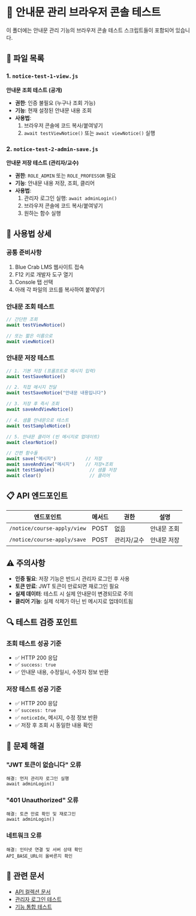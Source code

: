 # 📢 안내문 관리 브라우저 콘솔 테스트

이 폴더에는 안내문 관리 기능의 브라우저 콘솔 테스트 스크립트들이 포함되어 있습니다.

## 📁 파일 목록

### 1. `notice-test-1-view.js`
**안내문 조회 테스트 (공개)**

- **권한**: 인증 불필요 (누구나 조회 가능)
- **기능**: 현재 설정된 안내문 내용 조회
- **사용법**:
  1. 브라우저 콘솔에 코드 복사/붙여넣기
  2. `await testViewNotice()` 또는 `await viewNotice()` 실행

### 2. `notice-test-2-admin-save.js`
**안내문 저장 테스트 (관리자/교수)**

- **권한**: `ROLE_ADMIN` 또는 `ROLE_PROFESSOR` 필요
- **기능**: 안내문 내용 저장, 조회, 클리어
- **사용법**:
  1. 관리자 로그인 실행: `await adminLogin()`
  2. 브라우저 콘솔에 코드 복사/붙여넣기
  3. 원하는 함수 실행

## 🚀 사용법 상세

### 공통 준비사항
1. Blue Crab LMS 웹사이트 접속
2. F12 키로 개발자 도구 열기
3. Console 탭 선택
4. 아래 각 파일의 코드를 복사하여 붙여넣기

### 안내문 조회 테스트
```javascript
// 간단한 조회
await testViewNotice()

// 또는 짧은 이름으로
await viewNotice()
```

### 안내문 저장 테스트
```javascript
// 1. 기본 저장 (프롬프트로 메시지 입력)
await testSaveNotice()

// 2. 직접 메시지 전달
await testSaveNotice("안내문 내용입니다")

// 3. 저장 후 즉시 조회
await saveAndViewNotice()

// 4. 샘플 안내문으로 테스트
await testSampleNotice()

// 5. 안내문 클리어 (빈 메시지로 업데이트)
await clearNotice()

// 간편 함수들
await save("메시지")           // 저장
await saveAndView("메시지")    // 저장+조회
await testSample()             // 샘플 저장
await clear()                  // 클리어
```

## 📋 API 엔드포인트

| 엔드포인트 | 메서드 | 권한 | 설명 |
|-----------|--------|------|------|
| `/notice/course-apply/view` | POST | 없음 | 안내문 조회 |
| `/notice/course-apply/save` | POST | 관리자/교수 | 안내문 저장 |

## ⚠️ 주의사항

- **인증 필요**: 저장 기능은 반드시 관리자 로그인 후 사용
- **토큰 만료**: JWT 토큰이 만료되면 재로그인 필요
- **실제 데이터**: 테스트 시 실제 안내문이 변경되므로 주의
- **클리어 기능**: 실제 삭제가 아닌 빈 메시지로 업데이트됨

## 🔍 테스트 검증 포인트

### 조회 테스트 성공 기준
- ✅ HTTP 200 응답
- ✅ `success: true`
- ✅ 안내문 내용, 수정일시, 수정자 정보 반환

### 저장 테스트 성공 기준
- ✅ HTTP 200 응답
- ✅ `success: true`
- ✅ `noticeIdx`, 메시지, 수정 정보 반환
- ✅ 저장 후 조회 시 동일한 내용 확인

## 🐛 문제 해결

### "JWT 토큰이 없습니다" 오류
```
해결: 먼저 관리자 로그인 실행
await adminLogin()
```

### "401 Unauthorized" 오류
```
해결: 토큰 만료 확인 및 재로그인
await adminLogin()
```

### 네트워크 오류
```
해결: 인터넷 연결 및 서버 상태 확인
API_BASE_URL이 올바른지 확인
```

## 📝 관련 문서

- [API 컬렉션 문서](../../../../README.md)
- [관리자 로그인 테스트](../00-login/admin-login.js)
- [기능 통합 테스트](../07-integration-test/)